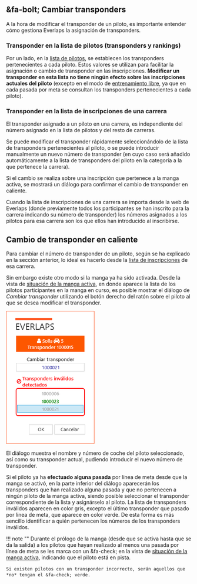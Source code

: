 ## &fa-bolt; Cambiar transponders

A la hora de modificar el transponder de un piloto, es importante entender cómo gestiona Everlaps la asignación de transponders.

### Transponder en la lista de pilotos (transponders y rankings)

Por un lado, en la [lista de pilotos](../user-guide/drivers/index.html), se establecen los transponders pertenecientes a cada piloto. Estos valores se utilizan para facilitar la asignación o cambio de transponder en las inscripciones. **Modificar un transponder en esta lista no tiene ningún efecto sobre las inscripciones actuales del piloto** (excepto en el modo de [entrenamiento libre](../race-formats/free-practice/index.html), ya que en cada pasada por meta se consultan los transponders pertenecientes a cada piloto).

### Transponder en la lista de inscripciones de una carrera

El transponder asignado a un piloto en una carrera, es independiente del número asignado en la lista de pilotos y del resto de carreras. 

Se puede modificar el transponder rápidamente seleccionándolo de la lista de transponders pertenecientes al piloto, o se puede introducir manualmente un nuevo número de transponder (en cuyo caso será añadido automáticamente a la lista de transponders del piloto en la categoría a la que pertenece la carrera). 

Si el cambio se realiza sobre una inscripción que pertenece a la manga activa, se mostrará un diálogo para confirmar el cambio de transponder en caliente. 

Cuando la lista de inscripciones de una carrera se importa desde la web de Everlaps (donde previamente todos los participantes se han inscrito para la carrera indicando su número de transponder) los números asignados a los pilotos para esa carrera son los que ellos han introducido al inscribirse.

## Cambio de transponder en caliente

Para cambiar el número de transponder de un piloto, según se ha explicado en la sección anterior, lo ideal es hacerlo desde la [lista de inscripciones](../user-guide/races/index.html#inscripciones) de esa carrera. 

Sin embargo existe otro modo si la manga ya ha sido activada. Desde la vista de [situación de la manga activa](../user-guide/heats/index.html#situacion-de-la-manga-activa), en donde aparece la lista de los pilotos participantes en la manga en curso, es posible mostrar el diálogo de *Cambiar transponder* utilizando el botón derecho del ratón sobre el piloto al que se desea modificar el transponder.

![Cambiar transponder](../img/changetransponder.png)

El diálogo muestra el nombre y número de coche del piloto seleccionado, así como su transponder actual, pudiendo introducir el nuevo número de transponder. 

Si el piloto ya ha **efectuado alguna pasada** por línea de meta desde que la manga se activó, en la parte inferior del diálogo aparecerán los transponders que han realizado alguna pasada y que no pertenecen a ningún piloto de la manga activa, siendo posible seleccionar el transponder correspondiente de la lista y asignárselo al piloto. La lista de transponders inválidos aparecen en color gris, excepto el último transponder que pasado por línea de meta, que aparece en color verde. De esta forma es más sencillo identificar a quién pertenecen los números de los transponders inválidos.

!!! note ""
	Durante el prólogo de la manga (desde que se activa hasta que se da la salida) a los pilotos que hayan realizado al menos una pasada por línea de meta se les marca con un &fa-check; en la vista de [situación de la manga activa](../user-guide/heats/index.html#situacion-de-la-manga-activa), indicando que el piloto está en pista. 
	
	Si existen pilotos con un transponder incorrecto, serán aquellos que *no* tengan el &fa-check; verde.

